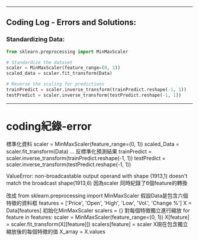 
---

## Coding Log - Errors and Solutions:

### Standardizing Data:
```python
from sklearn.preprocessing import MinMaxScaler

# Standardize the dataset
scaler = MinMaxScaler(feature_range=(0, 1))
scaled_data = scaler.fit_transform(Data)

# Reverse the scaling for predictions
trainPredict = scaler.inverse_transform(trainPredict.reshape(-1, 1))
testPredict = scaler.inverse_transform(testPredict.reshape(-1, 1))
```

---

# coding紀錄-error
標準化資料
scaler = MinMaxScaler(feature_range=(0, 1))
scaled_Data = scaler.fit_transform(Data)
...
反標準化預測結果
trainPredict = scaler.inverse_transform(trainPredict.reshape(-1, 1))
testPredict = scaler.inverse_transform(testPredict.reshape(-1, 1))

ValueError: non-broadcastable output operand with shape (1913,1) doesn't match the broadcast shape(1913,6)
因為scaler 同時紀錄了6個feature的轉換

改成 
from sklearn.preprocessing import MinMaxScaler
假設Data是包含六個特徵的資料框
features = ['Price', 'Open', 'High', 'Low', 'Vol.', 'Change %']
X = Data[features]
初始化MinMaxScaler
scalers = {}
對每個特徵獨立進行縮放
for feature in features:
    scaler = MinMaxScaler(feature_range=(0, 1))
    X[feature] = scaler.fit_transform(X[[feature]])
    scalers[feature] = scaler
X現在包含獨立縮放後的每個特徵的值
X_array = X.values
